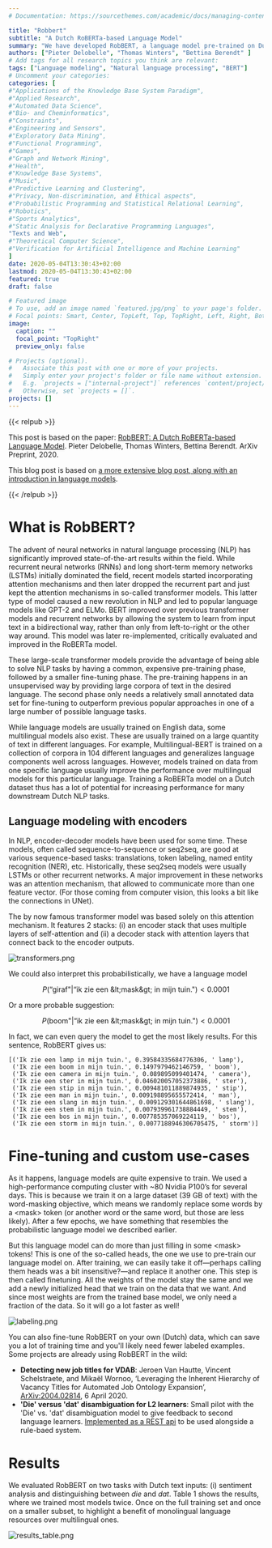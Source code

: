 ```yaml
---
# Documentation: https://sourcethemes.com/academic/docs/managing-content/

title: "Robbert"
subtitle: "A Dutch RoBERTa-based Language Model"
summary: "We have developed RobBERT, a language model pre-trained on Dutch texts. This post will give a brief overview of DTAI's work in this field."
authors: ["Pieter Delobelle", "Thomas Winters", "Bettina Berendt" ]
# Add tags for all research topics you think are relevant:
tags: ["Language modeling", "Natural language processing", "BERT"]
# Uncomment your categories:
categories: [
#"Applications of the Knowledge Base System Paradigm",
#"Applied Research",
#"Automated Data Science",
#"Bio- and Cheminformatics",
#"Constraints",
#"Engineering and Sensors",
#"Exploratory Data Mining",
#"Functional Programming",
#"Games",
#"Graph and Network Mining",
#"Health",
#"Knowledge Base Systems",
#"Music",
#"Predictive Learning and Clustering",
#"Privacy, Non-discrimination, and Ethical aspects",
#"Probabilistic Programming and Statistical Relational Learning",
#"Robotics",
#"Sports Analytics",
#"Static Analysis for Declarative Programming Languages",
"Texts and Web",
#"Theoretical Computer Science",
#"Verification for Artificial Intelligence and Machine Learning"
]
date: 2020-05-04T13:30:43+02:00
lastmod: 2020-05-04T13:30:43+02:00
featured: true
draft: false

# Featured image
# To use, add an image named `featured.jpg/png` to your page's folder.
# Focal points: Smart, Center, TopLeft, Top, TopRight, Left, Right, BottomLeft, Bottom, BottomRight.
image:
  caption: ""
  focal_point: "TopRight"
  preview_only: false

# Projects (optional).
#   Associate this post with one or more of your projects.
#   Simply enter your project's folder or file name without extension.
#   E.g. `projects = ["internal-project"]` references `content/project/deep-learning/index.md`.
#   Otherwise, set `projects = []`.
projects: []
---
```


{{< relpub >}}

This post is based on the paper: [RobBERT: A Dutch RoBERTa-based Language Model](https://arxiv.org/pdf/2001.06286.pdf). Pieter Delobelle, Thomas Winters, Bettina Berendt.  ArXiv Preprint, 2020.

This blog post is based on [a more extensive blog post, along with an introduction in language models](https://people.cs.kuleuven.be/~pieter.delobelle/robbert/).

{{< /relpub >}}

# What is RobBERT?
The advent of neural networks in natural language processing (NLP) has significantly improved state-of-the-art results within the field. While recurrent neural networks (RNNs) and long short-term memory networks (LSTMs) initially dominated the field, recent models started incorporating attention mechanisms and then later dropped the recurrent part and just kept the attention mechanisms in so-called transformer models. This latter type of model caused a new revolution in NLP and led to popular language models like GPT-2 and ELMo. BERT improved over previous transformer models and recurrent networks by allowing the system to learn from input text in a bidirectional way, rather than only from left-to-right or the other way around. This model was later re-implemented, critically evaluated and improved in the RoBERTa model.

These large-scale transformer models provide the advantage of being able to solve NLP tasks by having a common, expensive pre-training phase, followed by a smaller fine-tuning phase. The pre-training happens in an unsupervised way by providing large corpora of text in the desired language. The second phase only needs a relatively small annotated data set for fine-tuning to outperform previous popular approaches in one of a large number of possible language tasks.

While language models are usually trained on English data, some multilingual models also exist. These are usually trained on a large quantity of text in different languages. For example, Multilingual-BERT is trained on a collection of corpora in 104 different languages and generalizes language components well across languages. However, models trained on data from one specific language usually improve the performance over multilingual models for this particular language. Training a RoBERTa model on a Dutch dataset thus has a lot of potential for increasing performance for many downstream Dutch NLP tasks.

## Language modeling with encoders
In NLP, encoder-decoder models have been used for some time. These models, often called sequence-to-sequence or seq2seq, are good at various sequence-based tasks: translations, token labeling, named entity recognition (NER), etc. Historically, these seq2seq models were usually LSTMs or other recurrent networks. A major improvement in these networks was an attention mechanism, that allowed to communicate more than one feature vector. (For those coming from computer vision, this looks a bit like the connections in UNet).

The by now famous transformer model was based solely on this attention mechanism. It features 2 stacks: (i) an encoder stack that uses multiple layers of self-attention and (ii) a decoder stack with attention layers that connect back to the encoder outputs.

![transformers.png](transformers.png)

We could also interpret this probabilistically, we have a language model


$$P(\text{“giraf"}|\text{“ik zie een &lt;mask&gt; in mijn tuin."})<0.0001$$


Or a more probable suggestion:

$$P(\text{boom"}|\text{“ik zie een &lt;mask&gt; in mijn tuin."})<0.0001$$

In fact, we can even query the model to get the most likely results. For this sentence, RobBERT gives us:

```
[('Ik zie een lamp in mijn tuin.', 0.39584335684776306, ' lamp'),
 ('Ik zie een boom in mijn tuin.', 0.1497979462146759, ' boom'),
 ('Ik zie een camera in mijn tuin.', 0.089895099401474, ' camera'),
 ('Ik zie een ster in mijn tuin.', 0.046020057052373886, ' ster'),
 ('Ik zie een stip in mijn tuin.', 0.009481011889874935, ' stip'),
 ('Ik zie een man in mijn tuin.', 0.009198895655572414, ' man'),
 ('Ik zie een slang in mijn tuin.', 0.009129301644861698, ' slang'),
 ('Ik zie een stem in mijn tuin.', 0.007939961738884449, ' stem'),
 ('Ik zie een bos in mijn tuin.', 0.007785357069224119, ' bos'),
 ('Ik zie een storm in mijn tuin.', 0.0077188946306705475, ' storm')]
 ```

# Fine-tuning and custom use-cases
As it happens, language models are quite expensive to train. We used a high-performance computing cluster with ~80 Nvidia P100’s for several days. This is because we train it on a large dataset (39 GB of text) with the word-masking objective, which means we randomly replace some words by a &lt;mask&gt; token (or another word or the same word, but those are less likely). After a few epochs, we have something that resembles the probabilistic language model we described earlier.

But this language model can do more than just filling in some &lt;mask&gt; tokens! This is one of the so-called heads, the one we use to pre-train our language model on. After training, we can easily take it off—perhaps calling them heads was a bit insensitive?—and replace it another one. This step is then called finetuning. All the weights of the model stay the same and we add a newly initialized head that we train on the data that we want. And since most weights are from the trained base model, we only need a fraction of the data. So it will go a lot faster as well!

![labeling.png](labeling.png)

You can also fine-tune RobBERT on your own (Dutch) data, which can save you a lot of training time and you'll likely need fewer labeled examples. Some projects are already using RobBERT in the wild:

- **Detecting new job titles for VDAB**: Jeroen Van Hautte, Vincent Schelstraete, and Mikaël Wornoo, ‘Leveraging the Inherent Hierarchy of Vacancy Titles for Automated Job Ontology Expansion’, [ArXiv:2004.02814](http://arxiv.org/abs/2004.02814), 6 April 2020.
- **'Die' versus 'dat' disambiguation for L2 learners**: Small pilot with the 'Die' vs. 'dat' disambiguation model to give feedback to second language learners. [Implemented as a REST api](https://github.com/iPieter/RobBERT/tree/master/examples/die_vs_data_rest_api) to be used alongside a rule-baed system.



# Results
We evaluated RobBERT on two tasks with Dutch text inputs: (i) sentiment analysis and distinguishing between _die_ and _dat_. Table 1 shows the results, where we trained most models twice. Once on the full training set and once on a smaller subset, to highlight a benefit of monolingual language resources over multilingual ones.

![results_table.png](results_table.png)

# 
